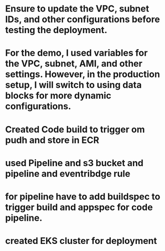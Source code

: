 # Ensure to update the VPC, subnet IDs, and other configurations before testing the deployment.
# For the demo, I used variables for the VPC, subnet, AMI, and other settings. However, in the production setup, I will switch to using data blocks for more dynamic configurations.
# Created Code build to trigger om pudh and store in ECR 
# used Pipeline and s3 bucket and pipeline and eventribdge rule
# for pipeline have to add buildspec to trigger build and appspec for code pipeline.
# created EKS cluster for deployment